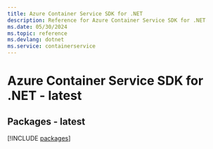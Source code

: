 ```yaml
---
title: Azure Container Service SDK for .NET
description: Reference for Azure Container Service SDK for .NET
ms.date: 05/30/2024
ms.topic: reference
ms.devlang: dotnet
ms.service: containerservice
---
```

# Azure Container Service SDK for .NET - latest
## Packages - latest
[!INCLUDE [packages](container-service-index.md)]